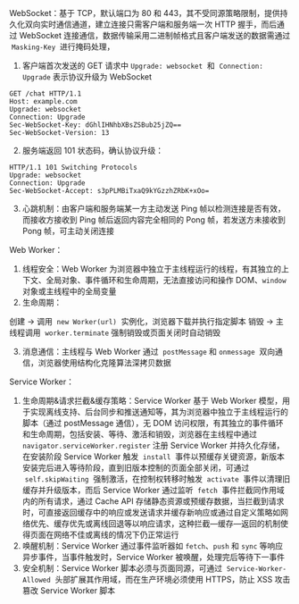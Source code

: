 WebSocket：基于 TCP，默认端口为 80 和 443，其不受同源策略限制，提供持久化双向实时通信通道，建立连接只需客户端和服务端一次 HTTP 握手，而后通过 WebSocket 连接通信，数据传输采用二进制帧格式且客户端发送的数据需通过  `Masking-Key`  进行掩码处理，

1. 客户端首次发送的 GET 请求中 `Upgrade: websocket`  和  `Connection: Upgrade` 表示协议升级为 WebSocket

```http
GET /chat HTTP/1.1
Host: example.com
Upgrade: websocket
Connection: Upgrade
Sec-WebSocket-Key: dGhlIHNhbXBsZSBub25jZQ==
Sec-WebSocket-Version: 13
```

2. 服务端返回 101 状态码，确认协议升级：

```http
HTTP/1.1 101 Switching Protocols
Upgrade: websocket
Connection: Upgrade
Sec-WebSocket-Accept: s3pPLMBiTxaQ9kYGzzhZRbK+xOo=
```

3. 心跳机制：由客户端和服务端某一方主动发送 Ping 帧以检测连接是否有效，而接收方接收到 Ping 帧后返回内容完全相同的 Pong 帧，若发送方未接收到 Pong 帧，可主动关闭连接

Web Worker：

1. 线程安全：Web Worker 为浏览器中独立于主线程运行的线程，有其独立的上下文、全局对象、事件循环和生命周期，无法直接访问和操作 DOM、`window`  对象或主线程中的全局变量
2. 生命周期：

创建 -> 调用  `new Worker(url)`  实例化，浏览器下载并执行指定脚本
销毁 -> 主线程调用  `worker.terminate` 强制销毁或页面关闭时自动销毁

3. 消息通信：主线程与 Web Worker 通过  `postMessage` 和 `onmessage`  双向通信，浏览器使用结构化克隆算法深拷贝数据

Service Worker：

1. 生命周期&请求拦截&缓存策略：Service Worker 基于 Web Worker 模型，用于实现离线支持、后台同步和推送通知等，其为浏览器中独立于主线程运行的脚本（通过 postMessage 通信），无 DOM 访问权限，有其独立的事件循环和生命周期，包括安装、等待、激活和销毁，浏览器在主线程中通过 `navigator.serviceWorker.register` 注册 Service Worker 并持久化存储，在安装阶段 Service Worker 触发  `install`  事件以预缓存关键资源，新版本安装完后进入等待阶段，直到旧版本控制的页面全部关闭，可通过  `self.skipWaiting`  强制激活，在控制权转移时触发  `activate`  事件以清理旧缓存并升级版本，而后 Service Worker 通过监听  `fetch`  事件拦截同作用域内的所有请求，通过 Cache API 存储静态资源或预缓存数据，当拦截到请求时，可直接返回缓存中的响应或发送请求并缓存新响应或通过自定义策略如网络优先、缓存优先或离线回退等以响应请求，这种拦截—缓存—返回的机制使得页面在网络不佳或离线的情况下仍正常运行
2. 唤醒机制：Service Worker 通过事件监听器如 `fetch`、`push` 和 `sync` 等响应异步事件，当事件触发时，Service Worker 被唤醒，处理完后等待下一事件
3. 安全机制：Service Worker 脚本必须与页面同源，可通过  `Service-Worker-Allowed`  头部扩展其作用域，而在生产环境必须使用 HTTPS，防止 XSS 攻击篡改 Service Worker 脚本

